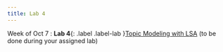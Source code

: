 ```yaml
---
title: Lab 4
---
```


Week of Oct 7
: **Lab 4**{: .label .label-lab }[Topic Modeling with LSA](../labs/lab4) (to be done during your assigned lab)
